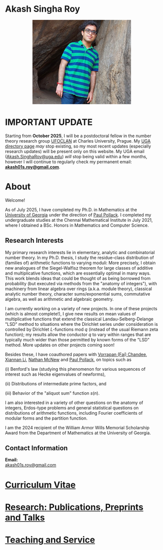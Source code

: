 # Akash Singha Roy

<!-- ![alt text](http://url/to/img.png)-->


<!-- Drag and Drop does the following (but it is too large and cannot be resized): -->
<!-- ![Image 1 for website width=10% height=10%](https://github.com/user-attachments/assets/d0d7d3e3-04f7-4e50-95f9-c2fc283086fb) -->

<!-- <img src="https://github.com/Image1ForWebsite.jpg" width="250"/> -->

<p align="center">
<img src="Image1ForWebsite.jpg" width="324"/>
</p>

# IMPORTANT UPDATE
Starting from **October 2025**, I will be a postdoctoral fellow in the number theory research group [UFOCLAN](https://www1.karlin.mff.cuni.cz/~kala/web/ufoclan) at Charles University, Prague. My [UGA directory page](https://www.math.uga.edu/directory/people/akash-singha-roy) _may_ stop existing, so my most recent updates (especially research updates) will be present only on this website. My UGA email (Akash.SinghaRoy@uga.edu) _will_ stop being valid within a few months, however I will continue to regularly check my permanent email: **akash01s.roy@gmail.com**.    

# About
Welcome! 

As of July 2025, I have completed my Ph.D. in Mathematics at the [University of Georgia](https://www.math.uga.edu/) under the direction of [Paul Pollack](https://pollack.uga.edu/). I completed my undergraduate studies at the Chennai Mathematical Institute in July 2021, where I obtained a BSc. Honors in Mathematics and Computer Science.

## Research Interests

<!--My research interests lie primarily in the areas of elementary, analytic, combinatorial and algebraic number theory. Much of my current research is on the elementary/analytic side of number theory, focusing on value distributions and mean values of arithmetic functions, with emphasis on distributions along arithmetic progresssions. However I am also highly interested in a broad range of questions from the "anatomy of integers", Erdos-type problems and other statistical questions on arithmetic functions (such as popular values and Benford's Law).-->

<!-- My primary research interests lie in elementary, analytic and combinatorial number theory. In my thesis, I obtain new results on the distribution in arithmetic progressions of values taken by arithmetic functions: This was born out of a series of joint papers with [my advisor](https://pollack.uga.edu/) and his former student Dr. [Noah Lebowitz-Lockard](https://noahlockard.wordpress.com/), -- where we had set out to investigate analogues of the Siegel-Walfisz theorem for large classes of additive and multiplicative functions as well as for the joint distribution of families consisting of such functions, -- and recently culminated in three solo papers obtaining some of the best possible results in this direction.-->

My primary research interests lie in elementary, analytic and combinatorial number theory. In my Ph.D. thesis, I study the residue-class distribution of (families of) arithmetic functions to varying moduli: More precisely, I obtain new analogues of the Siegel-Walfisz theorem for large classes of additive and multiplicative functions, which are essentially optimal in many ways. This work blends ideas that could be thought of as being borrowed from probability (but executed via methods from the "anatomy of integers"), with machinery from linear algebra over rings (a.k.a. module theory), classical analytic number theory, character sums/exponential sums, commutative algebra, as well as arithmetic and algebraic geometry. 

I am currently working on a variety of new projects. In one of these projects (which is almost complete!), I give new results on mean values of multiplicative functions that extend the classical Landau-Selberg-Delange "LSD" method to situations where the Dirichlet series under consideration is controlled by Dirichlet $L$-functions mod $q$ (instead of the usual Riemann zeta function); my results allow the conductor $q$ to vary within ranges that are typically much wider than those permitted by known forms of the "LSD" method. More updates on other projects coming soon!

Besides these, I have coauthored papers with [Vorrapan (Fai) Chandee](https://www.math.ksu.edu/~chandee/), [Xiannan Li](https://www.math.ksu.edu/~xiannan/), [Nathan McNew](https://www.nathanmcnew.com/) and [Paul Pollack](https://pollack.uga.edu/), on topics such as 

(i) Benford's law (studying this phenomenon for various sequences of interest  such as Hecke eigenvalues of newforms), 

(ii) Distributions of intermediate prime factors, and 

(iii) Behavior of the "aliquot sum" function $s(n)$. 

I am also interested in a variety of other questions on the anatomy of integers, Erdos-type problems and general statistical questions on distributions of arithmetic functions, including Fourier coefficients of modular forms and the partition function. 

<!-- Moreover, my work relies heavily on character sums and exponential sums, and many of the questions I have worked on and am working on have interesting analogues in the realms of $L$-functions, modular forms (and more generally automorphic forms), probability and probabilistic number theory. As part of my research, I have used multiple mathematical software packages such as Sage, Pari/GP, Macaulay2, and Magma.-->

I am the 2024 recipient of the William Armor Wills Memorial Scholarship Award from the Department of Mathematics at the University of Georgia.

## Contact Information

**Email:**<br>
akash01s.roy@gmail.com

# [Curriculum Vitae](AkashSRoyCV20Aug25.pdf)

# [Research: Publications, Preprints and Talks](https://akashsingharoy.github.io/research) 

# [Teaching and Service](https://akashsingharoy.github.io/teachingandservice)


